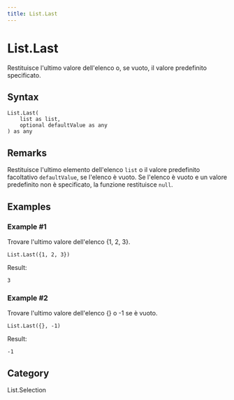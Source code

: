 ```yaml
---
title: List.Last
---
```


# List.Last


Restituisce l&#39;ultimo valore dell&#39;elenco o, se vuoto, il valore predefinito specificato.


## Syntax

```powerquery
List.Last(
    list as list,
    optional defaultValue as any
) as any
```


## Remarks

Restituisce l'ultimo elemento dell'elenco <code>list</code> o il valore predefinito facoltativo <code>defaultValue</code>, se l'elenco è vuoto.    Se l'elenco è vuoto e un valore predefinito non è specificato, la funzione restituisce <code>null</code>.


## Examples

### Example #1 
Trovare l&#39;ultimo valore dell&#39;elenco \{1, 2, 3}.
```powerquery
List.Last({1, 2, 3})
```

Result: 
```powerquery
3
```


### Example #2 
Trovare l&#39;ultimo valore dell&#39;elenco \{} o -1 se è vuoto.
```powerquery
List.Last({}, -1)
```

Result: 
```powerquery
-1
```




## Category
List.Selection
